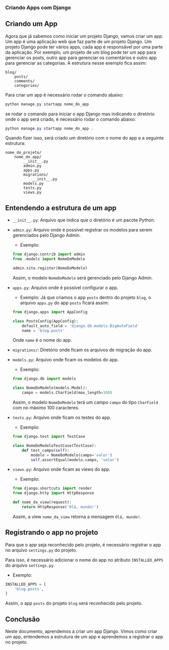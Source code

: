 ### Criando Apps com Django

## Criando um App

Agora que já sabemos como iniciar um projeto Django, vamos criar um app. Um app é uma aplicação web que faz parte de um projeto Django. Um projeto Django pode ter vários apps, cada app é responsável por uma parte da aplicação.
Por exemplo, um projeto de um blog pode ter um app para gerenciar os posts, outro app para gerenciar os comentários e outro app para gerenciar as categorias.
A estrutura nesse exemplo fica assim:

```
blog/
    posts/
    comments/
    categories/
```

Para criar um app é necessário rodar o comando abaixo:

```powershell
python manage.py startapp nome_do_app
```

se rodar o comando para iniciar o app Django mas indicando o diretório onde o app será criado, é necessário rodar o comando abaixo:

```powershell
python manage.py startapp nome_do_app .
```

Quando fizer isso, será criado um diretório com o nome do app e a seguinte estrutura:

```
nome_do_projeto/
    nome_do_app/
        __init__.py
        admin.py
        apps.py
        migrations/
            __init__.py
        models.py
        tests.py
        views.py
```

## Entendendo a estrutura de um app

- `__init__.py`: Arquivo que indica que o diretório é um pacote Python.

- `admin.py`: Arquivo onde é possível registrar os modelos para serem gerenciados pelo Django Admin.

  - Exemplo:

  ```python
  from django.contrib import admin
  from .models import NomeDoModelo

  admin.site.register(NomeDoModelo)
  ```

  Assim, o modelo `NomeDoModelo` será gerenciado pelo Django Admin.

- `apps.py`: Arquivo onde é possível configurar o app.

  - Exemplo: Já que criamos o app `posts` dentro do projeto `blog`, o arquivo `apps.py` do app `posts` ficará assim:

  ```python
  from django.apps import AppConfig

  class PostsConfig(AppConfig):
      default_auto_field = 'django.db.models.BigAutoField'
      name = 'blog.posts'
  ```

  Onde `name` é o nome do app.

- `migrations/`: Diretório onde ficam os arquivos de migração do app.

- `models.py`: Arquivo onde ficam os modelos do app.

  - Exemplo:

  ```python
  from django.db import models

  class NomeDoModelo(models.Model):
      campo = models.CharField(max_length=100)
  ```

  Assim, o modelo `NomeDoModelo` terá um campo `campo` do tipo `CharField` com no máximo 100 caracteres.

- `tests.py`: Arquivo onde ficam os testes do app.

  - Exemplo:

  ```python
  from django.test import TestCase

  class NomeDoModeloTestCase(TestCase):
      def test_campo(self):
          modelo = NomeDoModelo(campo='valor')
          self.assertEqual(modelo.campo, 'valor')
  ```

- `views.py`: Arquivo onde ficam as views do app.

  - Exemplo:

  ```python
  from django.shortcuts import render
  from django.http import HttpResponse

  def nome_da_view(request):
      return HttpResponse('Olá, mundo!')
  ```

  Assim, a view `nome_da_view` retorna a mensagem `Olá, mundo!`.

## Registrando o app no projeto

Para que o app seja reconhecido pelo projeto, é necessário registrar o app no arquivo `settings.py` do projeto.

Para isso, é necessário adicionar o nome do app no atributo `INSTALLED_APPS` do arquivo `settings.py`.

- Exemplo:

```python
INSTALLED_APPS = [
    'blog.posts',
]
```

Assim, o app `posts` do projeto `blog` será reconhecido pelo projeto.

## Conclusão

Neste documento, aprendemos a criar um app Django. Vimos como criar um app, entendemos a estrutura de um app e aprendemos a registrar o app no projeto.
